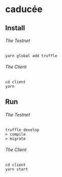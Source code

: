 # caducée

## Install

###### The Testnet
```
yarn global add truffle
```
###### The Client
```
cd client
yarn
```

## Run

###### The Testnet
```
truffle develop
> compile
> migrate
```
###### The Client
```
cd client
yarn start
```
